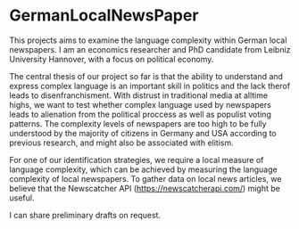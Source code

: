 # GermanLocalNewsPaper

This projects aims to examine the language complexity within German local newspapers. I am an economics researcher and PhD candidate from Leibniz University Hannover, with a focus on political economy.

The central thesis of our project so far is that the ability to understand and express complex language is an important skill in politics and the lack therof leads to disenfranchisment. With distrust in traditional media at alltime highs, we want to test whether complex language used by newspapers leads to alienation from the political proccess as well as populist voting patterns. The complexity levels of newspapers are too high to be fully understood by the majority of citizens in Germany and USA according to previous research, and might also be associated with elitism.

For one of our identification strategies, we require a local measure of language complexity, which can be achieved by measuring the language complexity of local newspapers. To gather data on local news articles, we believe that the Newscatcher API (https://newscatcherapi.com/) might be useful. 

I can share preliminary drafts on request.

